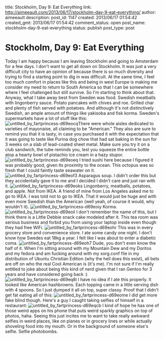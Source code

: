 title: Stockholm, Day 9: Eat Everything
link: http://aimeeault.com/2013/06/17/stockholm-day-9-eat-everything/
author: aimeeault
description: 
post_id: 1147
created: 2013/06/17 01:54:42
created_gmt: 2013/06/17 01:54:42
comment_status: open
post_name: stockholm-day-9-eat-everything
status: publish
post_type: post

# Stockholm, Day 9: Eat Everything

Today I am happy because I am leaving Stockholm and going to Amsterdam for a few days. I don't want to get all down on Stockholm. It was just a very difficult city to have an opinion of because there is so much diversity and trying to find a starting point to dig in was difficult. At the same time, I feel too much comfort in places like this and being in west Europe is making me consider my need to return to South America so that I can be somewhere where I feel challenged but still survive. So I'm starting to think about that.  Anyway, what I take away best from Sweden was food. Swedish meatballs with lingonberry sauce. Potato pancakes with chives and roe. Grilled char and plenty of fish served with potatoes. And although it's not distinctively Swedish, an ample amount of things like yakisoba and fisk korma. Sweden's supermarkets have a lot of stuff like this: ![untitled_by_fartprincess-d69eocq](https://s3.amazonaws.com/aimeeault.com/untitled_by_fartprincess-d69eocq.jpg)There were whole aisles dedicated to varieties of mayonaise, all claiming to be "American." They also are sure to remind you that it is tasty, in case you purchased it with the expectation that it was going to taste like Purina dog chow that had sat baking in the sun for 3 weeks on a slab of lead-coated sheet metal. Make sure you try it on a club sandwich, the tube reminds you, lest you squeeze the entire bottle atop a hearty bowl of pistachio ice cream in a hazy stupor. ![untitled_by_fartprincess-d69eoeq](https://s3.amazonaws.com/aimeeault.com/untitled_by_fartprincess-d69eoeq.jpg) I tried sushi here because I figured it was probably good, given its proximity to the ocean. This octopus was so fresh that I could faintly taste seawater on it. ![untitled_by_fartprincess-d69eof3](https://s3.amazonaws.com/aimeeault.com/untitled_by_fartprincess-d69eof3.jpg) Asparagus soup. I didn't order this but they accidentally gave it to me and I decided I didn't care and just ran with it. ![untitled_by_fartprincess-d69eoks](https://s3.amazonaws.com/aimeeault.com/untitled_by_fartprincess-d69eoks.jpg) Lingonberry, meatballs, potatoes, and apple. Not from IKEA. A friend of mine from Los Angeles asked me to go to IKEA. I was told not to go to IKEA. That it would just be huge and with even more Swedish than the American (well yeah, of course it would, why wouldn't it). ![untitled_by_fartprincess-d69eoiy](https://s3.amazonaws.com/aimeeault.com/untitled_by_fartprincess-d69eoiy.jpg) Korma. ![untitled_by_fartprincess-d69eoil](https://s3.amazonaws.com/aimeeault.com/untitled_by_fartprincess-d69eoil.jpg) I don't remember the name of this, but I think there is a Little Debbie snack cake modeled after it. This tea room was serious business and forbid you from using your laptop inside even though they had free WiFi. ![untitled_by_fartprincess-d69eohr](https://s3.amazonaws.com/aimeeault.com/untitled_by_fartprincess-d69eohr.jpg) This was in every grocery store and convenience store. I ate some candy one night. I don't know how Swedes eat 18kg a year. I felt like I was about to enter a diabetic coma. ![untitled_by_fartprincess-d69eoh7](https://s3.amazonaws.com/aimeeault.com/untitled_by_fartprincess-d69eoh7.jpg) Dude, you don't even know the half of it. When I'm sitting around with my Mountain Dew and my Doritos and my fedora and am fucking around with my xorg.conf file in my distribution of Ubuntu Christian Edition (why the hell does this exist), all bets are off on who the real Cool American is (it's me). I'm not sure if I'm really entitled to joke about being this kind of nerd given that I ran Gentoo for 3 years and have considered going back :) ![untitled_by_fartprincess-d69eq8i](https://s3.amazonaws.com/aimeeault.com/untitled_by_fartprincess-d69eq8i.jpg) I have no idea if I ate this properly. It looked like American hashbrowns. Each topping came in a little serving dish with 4 spoons. So I just dumped it all on top, super classy. Proof that I didn't get fat eating all of this: ![untitled_by_fartprincess-d69eome](https://s3.amazonaws.com/aimeeault.com/untitled_by_fartprincess-d69eome.jpg) I did get more fake blind though. Here's a guy I caught taking selfies of himself in a restaurant: ![untitled_by_fartprincess-d69eqcb](https://s3.amazonaws.com/aimeeault.com/untitled_by_fartprincess-d69eqcb.jpg) I kind of hope he has one of those weird apps on his phone that puts weird sparkly graphics on top of photos, haha. Seeing this just incites me to want to take really awkward selfies in weird places, like on planes or in grocery lines or while actually shoveling food into my mouth. Or in the background of someone else's selfie. Selfie photobombs.